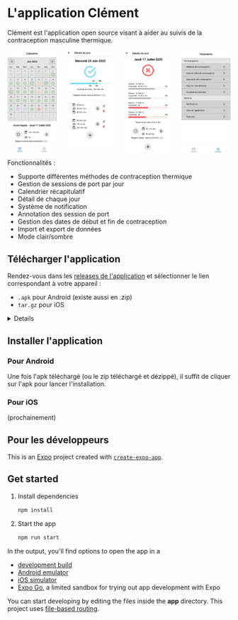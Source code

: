 # L'application Clément

Clément est l'application open source visant à aider au suivis de la contraception masculine thermique.

<div style="display: flex; gap: 20px; width: 100%">
   <div style="width: 25%"><img src="./assets/images/app/calendar.jpg" style="display:block; width: 100%"></div>
   <div style="width: 25%"><img src="./assets/images/app/day_details.jpg" style="display:block; width: 100%"></div>
   <div style="width: 25%"><img src="./assets/images/app/day_details_time_details.jpg" style="display:block; width: 100%"></div>
   <div style="width: 25%"><img src="./assets/images/app/settings.jpg" style="display:block; width: 100%"></div>
</div>

Fonctionnalités :
* Supporte différentes méthodes de contraception thermique
* Gestion de sessions de port par jour
* Calendrier récapitulatif
* Détail de chaque jour
* Système de notification
* Annotation des session de port
* Gestion des dates de début et fin de contraception
* Import et export de données
* Mode clair/sombre


## Télécharger l'application

Rendez-vous dans les [releases de l'application](https://github.com/LemassonLouis/Clement/releases) et sélectionner le lien correspondant à votre appareil :
* `.apk` pour Android (existe aussi en .zip)
* `tar.gz` pour iOS
<details>
<img src="./assets/images/download/github_release.png" style="display:block">
</details>


## Installer l'application

### Pour Android

Une fois l'apk téléchargé (ou le zip téléchargé et dézippé), il suffit de cliquer sur l'apk pour lancer l'installation.

### Pour iOS

(prochainement)




## Pour les développeurs

This is an [Expo](https://expo.dev) project created with [`create-expo-app`](https://www.npmjs.com/package/create-expo-app).

## Get started

1. Install dependencies

   ```bash
   npm install
   ```

2. Start the app

   ```bash
   npm run start
   ```

In the output, you'll find options to open the app in a

- [development build](https://docs.expo.dev/develop/development-builds/introduction/)
- [Android emulator](https://docs.expo.dev/workflow/android-studio-emulator/)
- [iOS simulator](https://docs.expo.dev/workflow/ios-simulator/)
- [Expo Go](https://expo.dev/go), a limited sandbox for trying out app development with Expo

You can start developing by editing the files inside the **app** directory. This project uses [file-based routing](https://docs.expo.dev/router/introduction).
